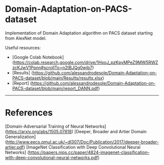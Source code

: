 # Domain-Adaptation-on-PACS-dataset
Implementation of Domain Adaptation algorithm on PACS dataset starting from AlexNet model.

Useful resources:

* [Google Colab Notebook] (https://colab.research.google.com/drive/1HxoJ_pzKpyMPeZ9MW5RWZzcKJwV1Ppnn#scrollTo=n2tBJQg0wjb7)
* [Results] (https://github.com/alessandrodesole/Domain-Adaptation-on-PACS-dataset/blob/main/Results/results.xlsx)
* [Report] (https://github.com/alessandrodesole/Domain-Adaptation-on-PACS-dataset/blob/main/report_DANN.pdf)

___

# References

[Domain-Adversarial Training of Neural Networks] (https://arxiv.org/abs/1505.07818)
[Deeper, Broader and Artier Domain Generalization] (http://www.eecs.qmul.ac.uk/~dl307/Doc/Publication/2017/deeper-broader-artier.pdf)
[ImageNet Classification with Deep Convolutional Neural Networks] (https://papers.nips.cc/paper/4824-imagenet-classification-with-deep-convolutional-neural-networks.pdf)
